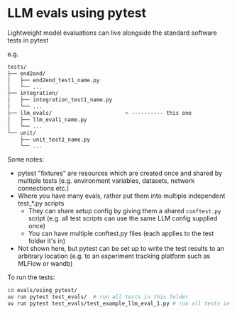
# LLM evals using pytest

Lightweight model evaluations can live alongside the standard software tests in pytest

e.g.

```bash
tests/
├── end2end/
│   ├── end2end_test1_name.py
│   └── ...
├── integration/
│   ├── integration_test1_name.py
│   └── ...
├── llm_evals/                       < ---------- this one
│   ├── llm_eval1_name.py
│   └── ...
└── unit/
    ├── unit_test1_name.py
    └── ...
```

Some notes:

- pytest "fixtures" are resources which are created once and shared by multiple tests (e.g. environment variables, datasets, network connections etc.)
- Where you have many evals, rather put them into multiple independent test_*.py scripts
  - They can share setup config by giving them a shared `conftest.py` script (e.g. all test scripts can use the same LLM config supplied once)
  - You can have multiple conftest.py files (each applies to the test folder it's in)
- Not shown here, but pytest can be set up to write the test results to an arbitrary location (e.g. to an experiment tracking platform such as MLFlow or wandb)

To run the tests:
```bash
cd evals/using_pytest/
uv run pytest test_evals/  # run all tests in this folder
uv run pytest test_evals/test_example_llm_eval_1.py # run all tests in this script
```
